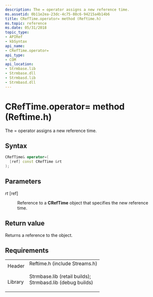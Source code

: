 ```yaml
---
description: The = operator assigns a new reference time.
ms.assetid: 0b11e2ea-23dc-4c75-88c6-94215a4b14b6
title: CRefTime.operator= method (Reftime.h)
ms.topic: reference
ms.date: 05/31/2018
topic_type: 
- APIRef
- kbSyntax
api_name: 
- CRefTime.operator=
api_type: 
- COM
api_location: 
- Strmbase.lib
- Strmbase.dll
- Strmbasd.lib
- Strmbasd.dll
---
```


# CRefTime.operator= method (Reftime.h)

The = operator assigns a new reference time.

## Syntax


```C++
CRefTime& operator=(
  [ref] const CRefTime &rt
);
```



## Parameters

<dl> <dt>

*rt* \[ref\]
</dt> <dd>

Reference to a **CRefTime** object that specifies the new reference time.

</dd> </dl>

## Return value

Returns a reference to the object.

## Requirements



|                    |                                                                                                                                                                                            |
|--------------------|--------------------------------------------------------------------------------------------------------------------------------------------------------------------------------------------|
| Header<br/>  | <dl> <dt>Reftime.h (include Streams.h)</dt> </dl>                                                                                   |
| Library<br/> | <dl> <dt>Strmbase.lib (retail builds); </dt> <dt>Strmbasd.lib (debug builds)</dt> </dl> |



 

 




